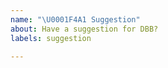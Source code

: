 ```yaml
---
name: "\U0001F4A1 Suggestion"
about: Have a suggestion for DBB?
labels: suggestion

---
```


<!-- Describe your suggestion belowm if necessary. -->
